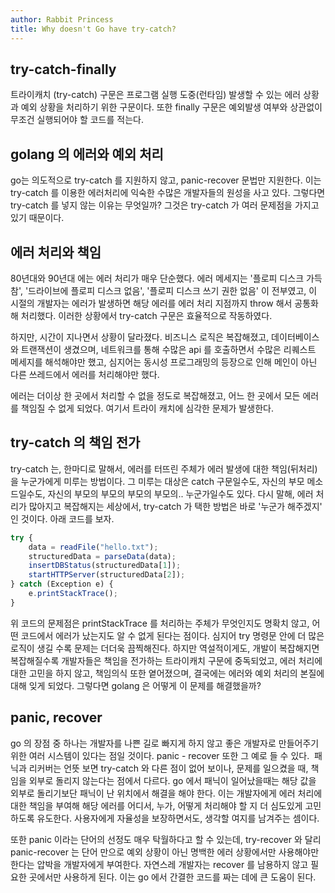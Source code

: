 ```yaml
---
author: Rabbit Princess
title: Why doesn't Go have try-catch?
---
```


## try-catch-finally

트라이캐치 (try-catch) 구문은 프로그램 실행 도중(런타임) 발생할 수 있는 에러 상황과 예외 상황을 처리하기 위한 구문이다. 또한 finally 구문은 예외발생 여부와 상관없이 무조건 실행되어야 할 코드를 적는다.

## golang 의 에러와 예외 처리

go는 의도적으로 try-catch 를 지원하지 않고, panic-recover 문법만 지원한다. 이는 try-catch 를 이용한 에러처리에 익숙한 수많은 개발자들의 원성을 사고 있다. 그렇다면 try-catch 를 넣지 않는 이유는 무엇일까? 그것은 try-catch 가 여러 문제점을 가지고 있기 때문이다.

## 에러 처리와 책임

80년대와 90년대 에는 에러 처리가 매우 단순했다. 에러 메세지는 '플로피 디스크 가득 참', '드라이브에 플로피 디스크 없음', '플로피 디스크 쓰기 권한 없음' 이 전부였고, 이 시절의 개발자는 에러가 발생하면 해당 에러를 에러 처리 지점까지 throw 해서 공통화해 처리했다. 이러한 상황에서 try-catch 구문은 효율적으로 작동하였다.

하지만, 시간이 지나면서 상황이 달라졌다. 비즈니스 로직은 복잡해졌고, 데이터베이스와 트랜잭션이 생겼으며, 네트워크를 통해 수많은 api 를 호출하면서 수많은 리퀘스트 메세지를 해석해야만 했고, 심지어는 동시성 프로그래밍의 등장으로 인해 메인이 아닌 다른 쓰레드에서 에러를 처리해야만 했다.

에러는 더이상 한 곳에서 처리할 수 없을 정도로 복잡해졌고, 어느 한 곳에서 모든 에러를 책임질 수 없게 되었다. 여기서 트라이 캐치에 심각한 문제가 발생한다.

## try-catch 의 책임 전가

try-catch 는, 한마디로 말해서, 에러를 터뜨린 주체가 에러 발생에 대한 책임(뒤처리)을 누군가에게 미루는 방법이다. 그 미루는 대상은 catch 구문일수도, 자신의 부모 메소드일수도, 자신의 부모의 부모의 부모의 부모의.. 누군가일수도 있다. 다시 말해, 에러 처리가 많아지고 복잡해지는 세상에서, try-catch 가 택한 방법은 바로 '누군가 해주겠지' 인 것이다. 아래 코드를 보자.

```javascript
try {
    data = readFile("hello.txt");
    structuredData = parseData(data);
    insertDBStatus(structuredData[1]);
    startHTTPServer(structuredData[2]);
} catch (Exception e) {
    e.printStackTrace();
}
```

위 코드의 문제점은 printStackTrace 를 처리하는 주체가 무엇인지도 명확치 않고, 어떤 코드에서 에러가 났는지도 알 수 없게 된다는 점이다. 심지어 try 명령문 안에 더 많은 로직이 생길 수록 문제는 더더욱 끔찍해진다. 하지만 역설적이게도, 개발이 복잡해지면 복잡해질수록 개발자들은 책임을 전가하는 트라이캐치 구문에 중독되었고, 에러 처리에 대한 고민을 하지 않고, 책임의식 또한 옅어졌으며, 결국에는 에러와 예외 처리의 본질에 대해 잊게 되었다. 그렇다면 golang 은 어떻게 이 문제를 해결했을까?

## panic, recover

go 의 장점 중 하나는 개발자를 나쁜 길로 빠지게 하지 않고 좋은 개발자로 만들어주기 위한 여러 시스템이 있다는 점일 것이다. panic - recover 또한 그 예로 들 수 있다.
​
패닉과 리커버는 언뜻 보면 try-catch 와 다른 점이 없어 보이나, 문제를 일으켰을 때, 책임을 외부로 돌리지 않는다는 점에서 다르다. go 에서 패닉이 일어났을때는 해당 값을 외부로 돌리기보단 패닉이 난 위치에서 해결을 해야 한다. 이는 개발자에게 에러 처리에 대한 책임을 부여해 해당 에러를 어디서, 누가, 어떻게 처리해야 할 지 더 심도있게 고민하도록 유도한다. 사용자에게 자율성을 보장하면서도, 생각할 여지를 남겨주는 셈이다.

또한 panic 이라는 단어의 선정도 매우 탁월하다고 할 수 있는데, try-recover 와 달리 panic-recover 는 단어 만으로 예외 상황이 아닌 명백한 에러 상황에서만 사용해야만 한다는 압박을 개발자에게 부여한다. 자연스레 개발자는 recover 를 남용하지 않고 필요한 곳에서만 사용하게 된다. 이는 go 에서 간결한 코드를 짜는 데에 큰 도움이 된다.
